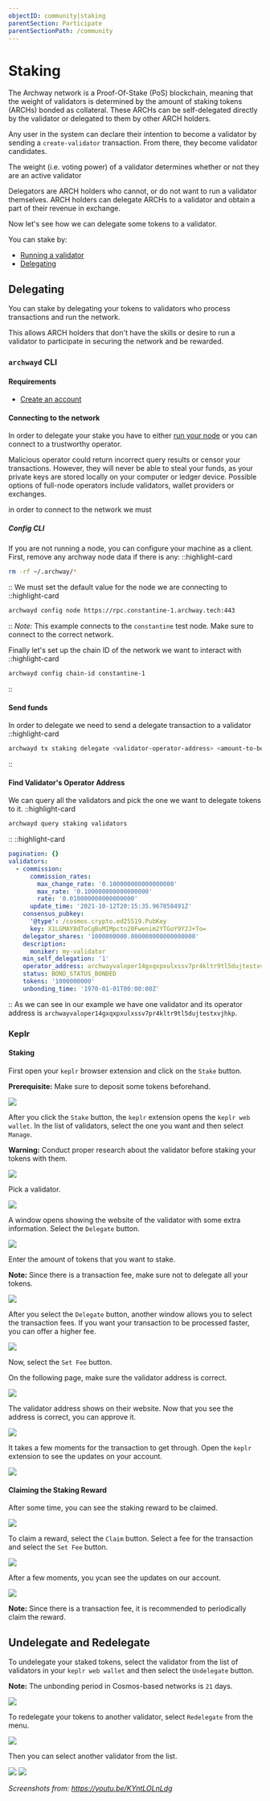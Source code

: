 ```yaml
---
objectID: community|staking
parentSection: Participate
parentSectionPath: /community
---
```


# Staking

The Archway network is a Proof-Of-Stake (PoS) blockchain, meaning that the weight of validators is determined by the amount of staking tokens (ARCHs) bonded as collateral. These ARCHs can be self-delegated directly by the validator or delegated to them by other ARCH holders.

Any user in the system can declare their intention to become a validator by sending a `create-validator` transaction. From there, they become validator candidates.

The weight (i.e. voting power) of a validator determines whether or not they are an active validator

Delegators are ARCH holders who cannot, or do not want to run a validator themselves. ARCH holders can delegate ARCHs to a validator and obtain a part of their revenue in exchange.

Now let's see how we can delegate some tokens to a validator.

You can stake by:

- [Running a validator](/validators/running-a-validator-node)
- [Delegating](/community/staking#delegating)

## Delegating

You can stake by delegating your tokens to validators who process transactions and run the network.

This allows ARCH holders that don't have the skills or desire to run a validator to participate in securing the network and be rewarded.

### `archwayd` CLI

#### Requirements

- [Create an account](/community/wallet)

#### Connecting to the network

In order to delegate your stake you have to either [run your node](../node/join-a-network.md) or you can connect to a trustworthy operator.

Malicious operator could return incorrect query results or censor your transactions. However, they will never be able to steal your funds, as your private keys are stored locally on your computer or ledger device. Possible options of full-node operators include validators, wallet providers or exchanges.

in order to connect to the network we must

##### Config CLI

If you are not running a node, you can configure your machine as a client.
First, remove any archway node data if there is any:
::highlight-card

```bash
rm -rf ~/.archway/*
```

::
We must set the default value for the node we are connecting to
::highlight-card

```sh
archwayd config node https://rpc.constantine-1.archway.tech:443
```

::
_Note:_ This example connects to the `constantine` test node. Make sure to connect to the correct network.

Finally let's set up the chain ID of the network we want to interact with
::highlight-card

```sh
archwayd config chain-id constantine-1
```

::

#### Send funds

In order to delegate we need to send a delegate transaction to a validator
::highlight-card

```sh
archwayd tx staking delegate <validator-operator-address> <amount-to-bond> --from <your-key-name>
```

::

#### Find Validator's Operator Address

We can query all the validators and pick the one we want to delegate tokens to it.
::highlight-card

```bash
archwayd query staking validators
```

::
::highlight-card

```yml
pagination: {}
validators:
  - commission:
      commission_rates:
        max_change_rate: '0.100000000000000000'
        max_rate: '0.100000000000000000'
        rate: '0.010000000000000000'
      update_time: '2021-10-12T20:15:35.967858491Z'
    consensus_pubkey:
      '@type': /cosmos.crypto.ed25519.PubKey
      key: X1LGMAY8dToCgBuMIMpctn20Fwenim2YTGoY9Y2J+To=
    delegator_shares: '1000000000.000000000000000000'
    description:
      moniker: my-validator
    min_self_delegation: '1'
    operator_address: archwayvaloper14gxqxpxulxssv7pr4kltr9tl5dujtestxvjhkp
    status: BOND_STATUS_BONDED
    tokens: '1000000000'
    unbonding_time: '1970-01-01T00:00:00Z'
```

::
As we can see in our example we have one validator and its operator address is `archwayvaloper14gxqxpxulxssv7pr4kltr9tl5dujtestxvjhkp`.

### Keplr

#### Staking

First open your `keplr` browser extension and click on the `Stake` button.

**Prerequisite:** Make sure to deposit some tokens beforehand.

![](/images/docs/staking01.png)

After you click the `Stake` button, the `keplr` extension opens the `keplr web wallet`.
In the list of validators, select the one you want and then select `Manage`.

**Warning:** Conduct proper research about the validator before staking your tokens with them.

![](/images/docs/staking02.png)

Pick a validator.

![](/images/docs/staking03.png)

A window opens showing the website of the validator with some extra information.
Select the `Delegate` button.

![](/images/docs/staking04.png)

Enter the amount of tokens that you want to stake.

**Note:** Since there is a transaction fee, make sure not to delegate all your tokens.

![](/images/docs/staking05.png)

After you select the `Delegate` button, another window allows you to select the transaction fees. If you want your transaction to be processed faster, you can offer a higher fee.

![](/images/docs/staking06.png)

Now, select the `Set Fee` button.

On the following page, make sure the validator address is correct.

![](/images/docs/staking07.png)

The validator address shows on their website. Now that you see the address is correct, you can approve it.

![](/images/docs/staking08.png)

It takes a few moments for the transaction to get through. Open the `keplr` extension to see the updates on your account.

![](/images/docs/staking09.png)

#### Claiming the Staking Reward

After some time, you can see the staking reward to be claimed.

![](/images/docs/staking10.png)

To claim a reward, select the `Claim` button.
Select a fee for the transaction and select the `Set Fee` button.

![](/images/docs/staking11.png)

After a few moments, you ycan see the updates on our account.

![](/images/docs/staking12.png)

**Note:** Since there is a transaction fee, it is recommended to periodically claim the reward.

## Undelegate and Redelegate

To undelegate your staked tokens, select the validator from the list of validators in your `keplr web wallet` and then select the `Undelegate` button.

**Note:** The unbonding period in Cosmos-based networks is `21` days.

![](/images/docs/staking13.png)

To redelegate your tokens to another validator, select `Redelegate` from the menu.

![](/images/docs/staking14.png)

Then you can select another validator from the list.

![](/images/docs/staking15.png)
![](/images/docs/staking16.png)

_Screenshots from: https://youtu.be/KYntLOLnLdg_
